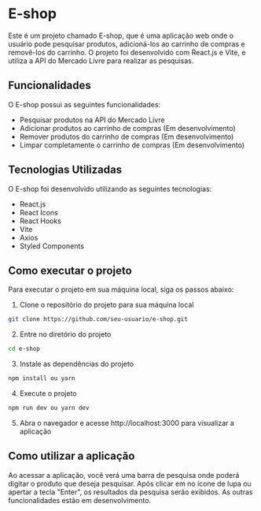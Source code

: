 # E-shop

Este é um projeto chamado E-shop, que é uma aplicação web onde o usuário pode pesquisar produtos, adicioná-los ao carrinho de compras e removê-los do carrinho. O projeto foi desenvolvido com React.js e Vite, e utiliza a API do Mercado Livre para realizar as pesquisas.

## Funcionalidades

O E-shop possui as seguintes funcionalidades:

- Pesquisar produtos na API do Mercado Livre
- Adicionar produtos ao carrinho de compras (Em desenvolvimento)
- Remover produtos do carrinho de compras (Em desenvolvimento)
- Limpar completamente o carrinho de compras (Em desenvolvimento)

## Tecnologias Utilizadas

O E-shop foi desenvolvido utilizando as seguintes tecnologias:

- React.js
- React Icons
- React Hooks
- Vite
- Axios
- Styled Components

## Como executar o projeto

Para executar o projeto em sua máquina local, siga os passos abaixo:


1. Clone o repositório do projeto para sua máquina local

```bash
git clone https://github.com/seu-usuario/e-shop.git
```

2. Entre no diretório do projeto
```bash
cd e-shop
```

3. Instale as dependências do projeto
```bash
npm install ou yarn
```

4. Execute o projeto
```bash
npm run dev ou yarn dev
```

5. Abra o navegador e acesse http://localhost:3000 para visualizar a aplicação

## Como utilizar a aplicação

Ao acessar a aplicação, você verá uma barra de pesquisa onde poderá digitar o produto que deseja pesquisar. Após clicar em no ícone de lupa ou apertar a tecla "Enter", os resultados da pesquisa serão exibidos. As outras funcionalidades estão em desenvolvimento.